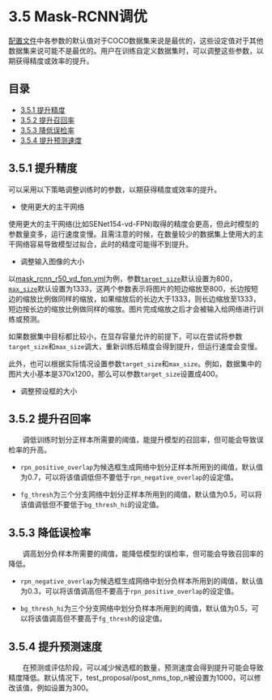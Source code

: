 # 3.5 Mask-RCNN调优

[配置文件](../../configs)中各参数的默认值对于COCO数据集来说是最优的，这些设定值对于其他数据集来说可能不是最优的。用户在训练自定义数据集时，可以调整这些参数，以期获得精度或效率的提升。

## 目录
* [3.5.1 提升精度](#351-提升精度)
* [3.5.2 提升召回率](#352-提升召回率)
* [3.5.3 降低误检率](#353-降低误检率)
* [3.5.4 提升预测速度](#354-提升预测速度)

## 3.5.1 提升精度

可以采用以下策略调整训练时的参数，以期获得精度或效率的提升。

* 使用更大的主干网络

使用更大的主干网络(比如SENet154-vd-FPN)取得的精度会更高，但此时模型的参数量变多，运行速度变慢。且需注意的时候，在数量较少的数据集上使用大的主干网络容易导致模型过拟合，此时的精度可能得不到提升。

* 调整输入图像的大小

以[mask_rcnn_r50_vd_fpn.yml](../../configs/mask_rcnn_r50_vd_fpn.yml)为例，参数[`target_size`](https://github.com/FlyingQianMM/PaddleSolution/blob/22486cf0cacd349994ffbd9916338037826d8188/configs/mask_rcnn_r50_vd_fpn.yml#L135)默认设置为800，[`max_size`](https://github.com/FlyingQianMM/PaddleSolution/blob/22486cf0cacd349994ffbd9916338037826d8188/configs/mask_rcnn_r50_vd_fpn.yml#L136)默认设置为1333，这两个参数表示将图片的短边缩放至800，长边按短边的缩放比例做同样的缩放，如果缩放后的长边大于1333，则长边缩放至1333，短边按长边的缩放比例做同样的缩放。图片完成缩放之后才会被输入给网络进行训练或预测。

如果数据集中目标都比较小，在显存容量允许的前提下，可以在尝试将参数`target_size`和`max_size`调大，重新训练后精度会得到提升，但运行速度会变慢。

此外，也可以根据实际情况设置参数`target_size`和`max_size`。例如，数据集中的图片大小基本是370x1200，那么可以参数`target_size`设置成400。

* 调整预设框的大小

## 3.5.2 提升召回率

&emsp;&emsp;调低训练时划分正样本所需要的阈值，能提升模型的召回率，但可能会导致误检率的升高。
* `rpn_positive_overlap`为候选框生成网络中划分正样本所用到的阈值，默认值为0.7，可以将该值调低但不要低于`rpn_negative_overlap`的设定值。

* `fg_thresh`为三个分支网络中划分正样本所用到的阈值，默认值为0.5，可以将该值调低但不要低于`bg_thresh_hi`的设定值。

## 3.5.3 降低误检率

&emsp;&emsp;调高划分负样本所需要的阈值，能降低模型的误检率，但可能会导致召回率的降低。

* `rpn_negative_overlap`为候选框生成网络中划分负样本所用到的阈值，默认值为0.3，可以将该值调高但不要高于`rpn_positive_overlap`的设定值。

* `bg_thresh_hi`为三个分支网络中划分负样本所用到的阈值，默认值为0.5，可以将该值调高但不要高于`fg_thresh`的设定值。


## 3.5.4 提升预测速度

&emsp;&emsp;在预测或评估阶段，可以减少候选框的数量，预测速度会得到提升可能会导致精度降低。默认情况下，test_proposal/post_nms_top_n被设置为1000，可以修改该值，例如设置为300。
